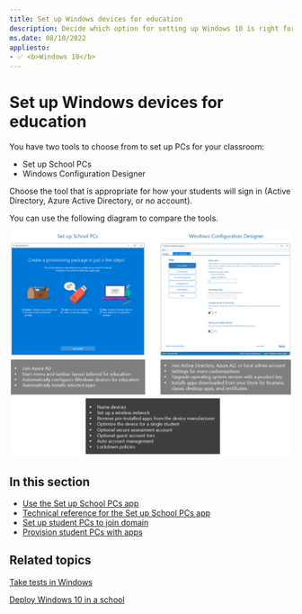 ```yaml
---
title: Set up Windows devices for education
description: Decide which option for setting up Windows 10 is right for you.
ms.date: 08/10/2022
appliesto:
- ✅ <b>Windows 10</b>
---
```


# Set up Windows devices for education

You have two tools to choose from to set up PCs for your classroom: 
* Set up School PCs 
* Windows Configuration Designer

Choose the tool that is appropriate for how your students will sign in (Active Directory, Azure Active Directory, or no account). 

You can use the following diagram to compare the tools.

![Which tool to use to set up Windows 10.](images/suspcs/suspc_wcd_featureslist.png)


## In this section

- [Use the Set up School PCs app](use-set-up-school-pcs-app.md)
- [Technical reference for the Set up School PCs app](set-up-school-pcs-technical.md)
- [Set up student PCs to join domain](set-up-students-pcs-to-join-domain.md)
- [Provision student PCs with apps](set-up-students-pcs-with-apps.md)


## Related topics

[Take tests in Windows](take-tests-in-windows.md)

[Deploy Windows 10 in a school](deploy-windows-10-in-a-school.md)



